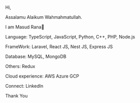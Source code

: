 Hi,

Assalamu Alaikum Wahmahmatullah.

I am Masud Rana👋

Language:
TypeScript,
JavaScript,
Python,
C++,
PHP,
Node.js

FrameWork:
Laravel,
React JS,
Nest JS,
Express JS

Database:
MySQL, MongoDB

Others:
Redux

Cloud experience:
AWS
Azure
GCP

Connect:
LinkedIn

Thank You
